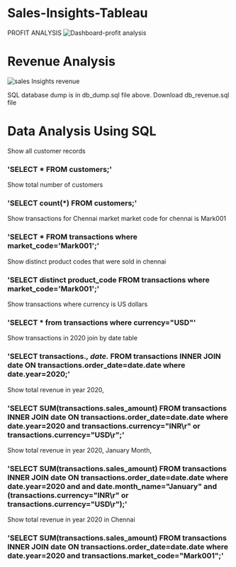 # Sales-Insights-Tableau

PROFIT ANALYSIS
![Dashboard-profit analysis](https://github.com/user-attachments/assets/98ca17c1-6665-48ca-9745-b4185b1e43b7)


# Revenue Analysis
![sales Insights revenue ](https://github.com/user-attachments/assets/41748690-57d4-4a6d-b7c2-2119a796014b)


SQL database dump is in db_dump.sql file above. Download db_revenue.sql file

# Data Analysis Using SQL

Show all customer records
### 'SELECT * FROM customers;'

Show total number of customers
### 'SELECT count(*) FROM customers;'

Show transactions for Chennai market market code for chennai is Mark001
### 'SELECT * FROM transactions where market_code='Mark001';'

Show distinct product codes that were sold in chennai
### 'SELECT distinct product_code FROM transactions where market_code='Mark001';'

Show transactions where currency is US dollars
### 'SELECT * from transactions where currency="USD"'

Show transactions in 2020 join by date table
### 'SELECT transactions.*, date.* FROM transactions INNER JOIN date ON transactions.order_date=date.date where date.year=2020;'

Show total revenue in year 2020,

### 'SELECT SUM(transactions.sales_amount) FROM transactions INNER JOIN date ON transactions.order_date=date.date where date.year=2020 and transactions.currency="INR\r" or transactions.currency="USD\r";'

Show total revenue in year 2020, January Month,

### 'SELECT SUM(transactions.sales_amount) FROM transactions INNER JOIN date ON transactions.order_date=date.date where date.year=2020 and and date.month_name="January" and (transactions.currency="INR\r" or transactions.currency="USD\r");'

Show total revenue in year 2020 in Chennai

### 'SELECT SUM(transactions.sales_amount) FROM transactions INNER JOIN date ON transactions.order_date=date.date where date.year=2020 and transactions.market_code="Mark001";'
